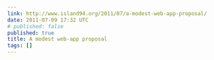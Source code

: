 ```yaml
---
link: http://www.island94.org/2011/07/a-modest-web-app-proposal/
date: 2011-07-09 17:32 UTC
# published: false
published: true
title: A modest web-app proposal
tags: []
---
```



